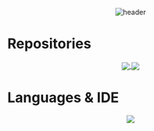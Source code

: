 <div align="center">
  
  ![header](https://capsule-render.vercel.app/api?type=waving&color=0,2,2,5,30&height=250&section=header&text=RWD0327&fontColor=ffffff&fontSize=80&fontAlignY=40&animation=twinkling)
  
</div>
  <h1>Repositories</h1>
<div align="center">
  <a href="https://github.com/anuraghazra/github-readme-stats">
    <img align="center" src="https://github-readme-stats.vercel.app/api?username=RWD0327&hide=contribs&show_icons=true&theme=tokyonight">
  </a>
  <a href="https://solved.ac/kjw4620/">
    <img align="center" src="http://mazassumnida.wtf/api/v2/generate_badge?boj=kjw4620">
  </a>
</div>
  <h1>Languages & IDE</h1>
<div align="center">
  <a href="https://github.com/anuraghazra/github-readme-stats">
    <img align="center" src="https://github-readme-stats.vercel.app/api/top-langs/?username=RWD0327&layout=compact&theme=tokyonight">
  </a>
  <a>
    
  </a>
</div>
